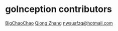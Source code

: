 # goInception contributors

[BigChaoChao](https://github.com/BigChaoChao)
[Qiong Zhang](https://github.com/nwsuafzq) <nwsuafzq@hotmail.com>
